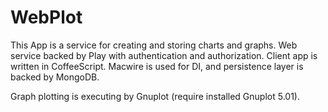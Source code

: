 # WebPlot

This App is a service for creating and storing charts and graphs.
Web service backed by Play with authentication and authorization. Client app is written in CoffeeScript.
Macwire is used for DI, and persistence layer is backed by MongoDB.

Graph plotting is executing by Gnuplot (require installed Gnuplot 5.01).
